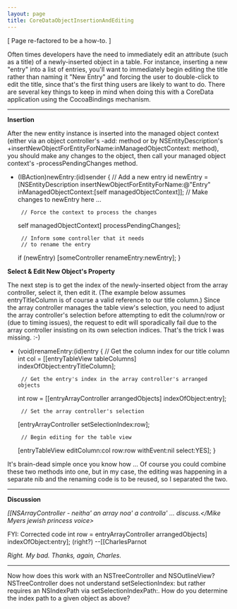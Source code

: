 ```yaml
---
layout: page
title: CoreDataObjectInsertionAndEditing
---
```




[ Page re-factored to be a how-to. ]

Often times developers have the need to immediately edit an attribute (such as a title) of a newly-inserted object in a table. For instance, inserting a new "entry" into a list of entries, you'll want to immediately begin editing the title rather than naming it "New Entry" and forcing the user to double-click to edit the title, since that's the first thing users are likely to want to do. There are several key things to keep in mind when doing this with a CoreData application using the CocoaBindings mechanism.

----

**Insertion**

After the new entity instance is inserted into the managed object context (either via an object controller's     -add: method or by     NSEntityDescription's     +insertNewObjectForEntityForName:inManagedObjectContext: method), you should make any changes to the object, then call your managed object context's     -processPendingChanges method.

    
- (IBAction)newEntry:(id)sender
{
	// Add a new entry
	id newEntry = [NSEntityDescription 
                                insertNewObjectForEntityForName:@"Entry" 
                                inManagedObjectContext:[self managedObjectContext]];
       // Make changes to newEntry here ...

       // Force the context to process the changes
	self managedObjectContext] processPendingChanges];
	
       // Inform some controller that it needs
       // to rename the entry
	if (newEntry)
		[someController renameEntry:newEntry];
}


**Select & Edit New Object's Property**

The next step is to get the index of the newly-inserted object from the array controller, select it, then edit it. (The example below assumes     entryTitleColumn is of course a valid reference to our title column.) Since the array controller manages the table view's selection, you need to adjust the array controller's selection before attempting to edit the column/row or (due to timing issues), the request to edit will sporadically fail due to the array controller insisting on its own selection indices. That's the trick I was missing. :-)

    
- (void)renameEntry:(id)entry
{
       // Get the column index for our title column
	int col = [[entryTableView tableColumns] 
                         indexOfObject:entryTitleColumn];

       // Get the entry's index in the array controller's arranged objects
	int row = [[entryArrayController arrangedObjects] indexOfObject:entry];
	
       // Set the array controller's selection
	[entryArrayController setSelectionIndex:row];

       // Begin editing for the table view
	[entryTableView editColumn:col row:row withEvent:nil select:YES];
}


It's brain-dead simple once you know how ... Of course you could combine these two methods into one, but in my case, the editing was happening in a separate nib and the renaming code is to be reused, so I separated the two.

----

**Discussion**

*<Mike Myers jewish princess voice>[[NSArrayController - neitha' an array noa' a controlla' ... discuss.</Mike Myers jewish princess voice>*

FYI: Corrected code     int row = entryArrayController arrangedObjects] indexOfObject:entry]; (right?) --[[CharlesParnot

*Right. My bad. Thanks, again, Charles.*

----

Now how does this work with an NSTreeController and NSOutlineView? NSTreeController does not understand     setSelectionIndex: but rather requires an NSIndexPath via     setSelectionIndexPath:. How do you determine the index path to a given object as above?

